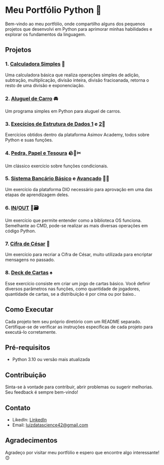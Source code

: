 # Meu Portfólio Python 🐍

Bem-vindo ao meu portfólio, onde compartilho alguns dos pequenos projetos que desenvolvi em Python para aprimorar minhas habilidades e explorar os fundamentos da linguagem.

## Projetos

### 1. [Calculadora Simples](python_exercises/Calculator_Project.ipynb) 🧮
Uma calculadora básica que realiza operações simples de adição, subtração, multiplicação, divisão inteira, divisão fracioanada, retorna o resto de uma divisão e exponenciação.

### 2. [Aluguel de Carro](python_exercises/Car_Rent_Project.ipynb) 🚘
Um programa simples em Python para aluguel de carros.

### 3. [Execícios de Estrutura de Dados 1](python_exercises/estrutura_de_dados_1) e [2](python_exercises/estrutura_de_dados_2)📰
Exercícios obtidos dentro da plataforma Asimov Academy, todos sobre Python e suas funções.

### 4. [Pedra, Papel e Tesoura](python_exercises/pedra_papel_tesoura.ipynb) 🪨📰✂
Um clássico exercício sobre funções condicionais.

### 5. [Sistema Bancário Básico](python_exercises/sistema_bancario_basico.ipynb) e [Avançado](python_exercises/sistema_bancario_avancado.ipynb) 🏦💵
Um exercício da plataforma DIO necessário para aprovação em uma das etapas de aprendizagem deles.

### 6. [IN](python_exercises/in.ipynb)/[OUT](python_exercises/out.ipynb) 📁🗃
Um exercício que permite entender como a biblioteca OS funciona. Semelhante ao CMD, pode-se realizar as mais diversas operações em código Python.

### 7. [Cifra de César](python_exercises/Caesar_Cypher.ipynb) 🧮
Um exercício para recriar a Cifra de César, muito utilizada para encriptar mensagens no passado.

### 8. [Deck de Cartas](python_exercises/Deck_Cards.ipynb) ♠️
Esse exercício consiste em criar um jogo de cartas básico. Você definir diversos parâmetros nas funções, como quantidade de jogadores, quantidade de cartas, se a distribuição é por cima ou por baixo..

## Como Executar

Cada projeto tem seu próprio diretório com um README separado. Certifique-se de verificar as instruções específicas de cada projeto para executá-lo corretamente.

## Pré-requisitos

- Python 3.10 ou versão mais atualizada

## Contribuição

Sinta-se à vontade para contribuir, abrir problemas ou sugerir melhorias. Seu feedback é sempre bem-vindo!

## Contato

- LikedIn: [LinkedIn](https://www.linkedin.com/in/luiz-gabriel-da-silva-santana/)
- Email: luizdatascience42@gmail.com

## Agradecimentos

Agradeço por visitar meu portfólio e espero que encontre algo interessante! 😊

